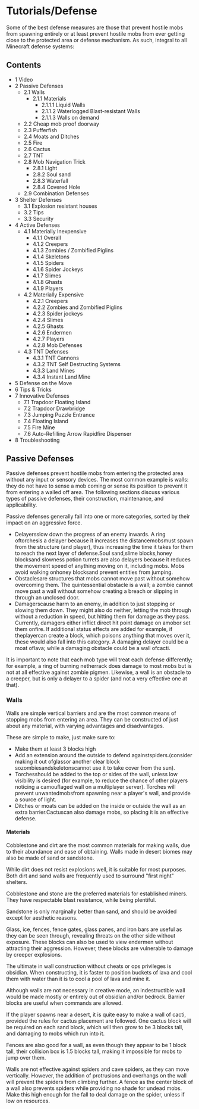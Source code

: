 # Tutorials/Defense
Some of the best defense measures are those that prevent hostile mobs from spawning entirely or at least prevent hostile mobs from ever getting close to the protected area or defense mechanism. As such, integral to all Minecraft defense systems:

## Contents
- 1 Video
- 2 Passive Defenses
	- 2.1 Walls
		- 2.1.1 Materials
			- 2.1.1.1 Liquid Walls
			- 2.1.1.2 Waterlogged Blast-resistant Walls
			- 2.1.1.3 Walls on demand
	- 2.2 Cheap mob proof doorway
	- 2.3 Pufferfish
	- 2.4 Moats and Ditches
	- 2.5 Fire
	- 2.6 Cactus
	- 2.7 TNT
	- 2.8 Mob Navigation Trick
		- 2.8.1 Light
		- 2.8.2 Soul sand
		- 2.8.3 Waterfall
		- 2.8.4 Covered Hole
	- 2.9 Combination Defenses
- 3 Shelter Defenses
	- 3.1 Explosion resistant houses
	- 3.2 Tips
	- 3.3 Security
- 4 Active Defenses
	- 4.1 Materially Inexpensive
		- 4.1.1 Overall
		- 4.1.2 Creepers
		- 4.1.3 Zombies / Zombified Piglins
		- 4.1.4 Skeletons
		- 4.1.5 Spiders
		- 4.1.6 Spider Jockeys
		- 4.1.7 Slimes
		- 4.1.8 Ghasts
		- 4.1.9 Players
	- 4.2 Materially Expensive
		- 4.2.1 Creepers
		- 4.2.2 Zombies and Zombified Piglins
		- 4.2.3 Spider jockeys
		- 4.2.4 Slimes
		- 4.2.5 Ghasts
		- 4.2.6 Endermen
		- 4.2.7 Players
		- 4.2.8 Mob Defenses
	- 4.3 TNT Defenses
		- 4.3.1 TNT Cannons
		- 4.3.2 TNT Self Destructing Systems
		- 4.3.3 Land Mines
		- 4.3.4 Instant Land Mine
- 5 Defense on the Move
- 6 Tips & Tricks
- 7 Innovative Defenses
	- 7.1 Trapdoor Floating Island
	- 7.2 Trapdoor Drawbridge
	- 7.3 Jumping Puzzle Entrance
	- 7.4 Floating Island
	- 7.5 Fire Mine
	- 7.6 Auto-Refilling Arrow Rapidfire Dispenser
- 8 Troubleshooting

## Passive Defenses
Passive defenses prevent hostile mobs from entering the protected area without any input or sensory devices. The most common example is walls: they do not have to sense a mob coming or sense its position to prevent it from entering a walled off area. The following sections discuss various types of passive defenses, their construction, maintenance, and applicability.

Passive defenses generally fall into one or more categories, sorted by their impact on an aggressive force. 

- Delayersslow down the progress of an enemy inwards. A ring oftorchesis a delayer because it increases the distancemobsmust spawn from the structure (and player), thus increasing the time it takes for them to reach the next layer of defense.Soul sand,slime blocks,honey blocksand slowness potion turrets are also delayers because it reduces the movement speed of anything moving on it, including mobs. Mobs avoid walking onhoney blocksand prevent entities from jumping.
- Obstaclesare structures that mobs cannot move past without somehow overcoming them. The quintessential obstacle is a wall; a zombie cannot move past a wall without somehow creating a breach or slipping in through an unclosed door.
- Damagerscause harm to an enemy, in addition to just stopping or slowing them down. They might also do neither, letting the mob through without a reduction in speed, but hitting them for damage as they pass. Currently, damagers either inflict direct hit point damage on amobor set them onfire. If additional status effects are added for example, if theplayercan create a block, which poisons anything that moves over it, these would also fall into this category. A damaging delayer could be a moat oflava; while a damaging obstacle could be a wall ofcacti.

It is important to note that each mob type will treat each defense differently; for example, a ring of burning netherrack does damage to most mobs but is not at all effective against zombie pigmen. Likewise, a wall is an obstacle to a creeper, but is only a delayer to a spider (and not a very effective one at that).

### Walls
Walls are simple vertical barriers and are the most common means of stopping mobs from entering an area. They can be constructed of just about any material, with varying advantages and disadvantages.

These are simple to make, just make sure to:

- Make them at least 3 blocks high
- Add an extension around the outside to defend againstspiders.(consider making it out ofglassor another clear block sozombiesandskeletonscannot use it to take cover from the sun).
- Torchesshould be added to the top or sides of the wall, unless low visibility is desired (for example, to reduce the chance of other players noticing a camouflaged wall on a multiplayer server). Torches will prevent unwantedmobsfrom spawning near a player's wall, and provide a source of light.
- Ditches or moats can be added on the inside or outside the wall as an extra barrier.Cactuscan also damage mobs, so placing it is an effective defense.

#### Materials
Cobblestone and dirt are the most common materials for making walls, due to their abundance and ease of obtaining. Walls made in desert biomes may also be made of sand or sandstone.

While dirt does not resist explosions well, it is suitable for most purposes. Both dirt and sand walls are frequently used to surround "first night" shelters. 

Cobblestone and stone are the preferred materials for established miners. They have respectable blast resistance, while being plentiful. 

Sandstone is only marginally better than sand, and should be avoided except for aesthetic reasons.

Glass, ice, fences, fence gates, glass panes, and iron bars are useful as they can be seen through, revealing threats on the other side without exposure. These blocks can also be used to view endermen without attracting their aggression. However, these blocks are vulnerable to damage by creeper explosions. 

The ultimate in wall construction without cheats or ops privileges is obsidian. When constructing, it is faster to position buckets of lava and cool them with water than it is to cool a pool of lava and mine it. 

Although walls are not necessary in creative mode, an indestructible wall would be made mostly or entirely out of obsidian and/or bedrock. Barrier blocks are useful when commands are allowed.

If the player spawns near a desert, it is quite easy to make a wall of cacti, provided the rules for cactus placement are followed. One cactus block will be required on each sand block, which will then grow to be 3 blocks tall, and damaging to mobs which run into it.

Fences are also good for a wall, as even though they appear to be 1 block tall, their collision box is 1.5 blocks tall, making it impossible for mobs to jump over them.

Walls are not effective against spiders and cave spiders, as they can move vertically. However, the addition of protrusions and overhangs on the wall will prevent the spiders from climbing further. A fence as the center block of a wall also prevents spiders while providing no shade for undead mobs. Make this high enough for the fall to deal damage on the spider, unless if low on resources.

